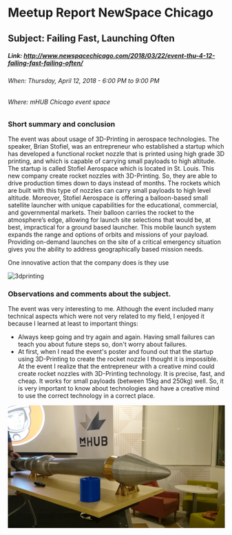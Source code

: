 # Meetup Report NewSpace Chicago

## Subject: Failing Fast, Launching Often

##### Link: http://www.newspacechicago.com/2018/03/22/event-thu-4-12-failing-fast-failing-often/
###### When: Thursday, April 12, 2018 - 6:00 PM to 9:00 PM
###### Where: mHUB Chicago event space




### Short summary and conclusion
The event was about usage of 3D-Printing in aerospace technologies. The speaker, Brian Stofiel, was an entrepreneur who established a startup which has developed a functional rocket nozzle that is printed using high grade 3D printing, and which is capable of carrying small payloads to high altitude. 
The startup is called Stofiel Aerospace which is located in St. Louis. This new company create rocket nozzles with 3D-Printing. So, they are able to drive production times down to days instead of months. 
The rockets which are built with this type of nozzles can carry small payloads to high level altitude. Moreover, Stofiel Aerospace is offering a balloon-based small satellite launcher with unique capabilities for the educational, commercial, and governmental markets.
Their balloon carries the rocket to the atmosphere’s edge, allowing for launch site selections that would be, at best, impractical for a ground based launcher. This mobile launch system expands the range and options of orbits and missions of your payload. 
Providing on-demand launches on the site of a critical emergency situation gives you the ability to address geographically based mission needs.

One innovative action that the company does is they use 

![3dprinting](images/8.png "3D Printing Rocket Nozzle") 




 
### Observations and comments about the subject.
The event was very interesting to me. Although the event included many technical aspects which were not very related to my field, I enjoyed it because I learned at least to important things:
* Always keep going and try again and again. Having small failures can teach you about future steps so, don't worry about failures. 
* At first, when I read the event's poster and found out that the startup using 3D-Printing to create the rocket nozzle I thought it is impossible. At the event I realize that the entrepreneur with a creative mind could create rocket nozzles with 3D-Printing technology.
It is precise, fast, and cheap. It works for small payloads (between 15kg and 250kg) well. So, it is very important to know about technologies and have a creative mind to use the correct technology in a correct place.

![3dprinting](images/7.JPG "3D Printing")